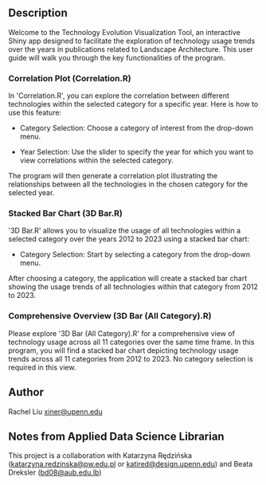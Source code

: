 ## Description

Welcome to the Technology Evolution Visualization Tool, an interactive Shiny app designed to facilitate the exploration of technology usage trends over the years in publications related to Landscape Architecture. This user guide will walk you through the key functionalities of the program.

### Correlation Plot (Correlation.R)

In 'Correlation.R', you can explore the correlation between different technologies within the selected category for a specific year. Here is how to use this feature:

* Category Selection: Choose a category of interest from the drop-down menu.

* Year Selection: Use the slider to specify the year for which you want to view correlations within the selected category.

The program will then generate a correlation plot illustrating the relationships between all the technologies in the chosen category for the selected year.

### Stacked Bar Chart (3D Bar.R)

'3D Bar.R' allows you to visualize the usage of all technologies within a selected category over the years 2012 to 2023 using a stacked bar chart:

* Category Selection: Start by selecting a category from the drop-down menu.

After choosing a category, the application will create a stacked bar chart showing the usage trends of all technologies within that category from 2012 to 2023.

### Comprehensive Overview (3D Bar (All Category).R)

Please explore '3D Bar (All Category).R' for a comprehensive view of technology usage across all 11 categories over the same time frame. In this program, you will find a stacked bar chart depicting technology usage trends across all 11 categories from 2012 to 2023. No category selection is required in this view.

## Author

Rachel Liu
xiner@upenn.edu

## Notes from Applied Data Science Librarian

This project is a collaboration with Katarzyna Rędzińska (katarzyna.redzinska@pw.edu.pl or katired@design.upenn.edu) and Beata Dreksler (bd08@aub.edu.lb)


